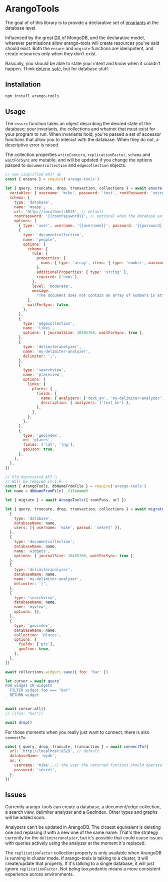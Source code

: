 # ArangoTools

The goal of of this library is to provide a declarative set of
[invariants](https://softwareengineering.stackexchange.com/a/32755/153496) at
the database level.

Influenced by the great [DX](https://bit.ly/2YomoYC) of MongoDB, and the
declarative model, wherever permissions allow arango-tools will create
resources you've said should exist. Both the `ensure` and `migrate` functions
are idempotent, and create resources only when they don't exist.

Basically, you should be able to state your intent and know when it couldn't
happen. Think [dotenv-safe](https://www.npmjs.com/package/dotenv-safe), but for
database stuff.

## Installation

```sh
npm install arango-tools
```

## Usage

The `ensure` function takes an object describing the desired state of the
database; your invariants, the collections and whatnot that must exist for your
program to run. When invariants hold, you're passed a set of accessor functions
that allow you to interact with the database. When they do not, a descriptive
error is raised.

The collection properties `writeConcern`, `replicationFactor`, `schema` and `waitForSync` are mutable, and will be updated if you change the options passed to `documentcollection` and `edgecollection` objects.

```javascript
// new simplified API! 😀
const { ensure } = require('arango-tools')

let { query, truncate, drop, transaction, collections } = await ensure({
  variables: { username: 'mike', password: 'test', rootPassword: 'secret' },
  schema: {
    type: 'database',
    name: 'myapp',
    url: 'http://localhost:8529', // default
    rootPassword: '{{rootPassword}}', // optional when the database exists!
    options: [
      { type: 'user', username: '{{username}}', password: '{{password}}' },
      {
        type: 'documentcollection',
        name: 'people',
        options: {
          schema: {
            rule: {
              properties: {
                nums: { type: 'array', items: { type: 'number', maximum: 6 } },
              },
              additionalProperties: { type: 'string' },
              required: ['nums'],
            },
            level: 'moderate',
            message:
              "The document does not contain an array of numbers in attribute 'nums', or one of the numbers is bigger than 6.",
          },
          waitForSync: false,
        },
      },
      {
        type: 'edgecollection',
        name: 'likes',
        options: { journalSize: 10485760, waitForSync: true },
      },
      {
        type: 'delimiteranalyzer',
        name: 'my-delimiter-analyzer',
        delimiter: ';',
      },
      {
        type: 'searchview',
        name: 'placeview',
        options: {
          links: {
            places: {
              fields: {
                name: { analyzers: ['text_en', 'my-delimiter-analyzer'] },
                description: { analyzers: ['text_en'] },
              },
            },
          },
        },
      },
      {
        type: 'geoindex',
        on: 'places',
        fields: ['lat', 'lng'],
        geoJson: true,
      },
    ],
  },
})

// Old deprecated API 🙁
// Will be removed in 1.0
const { ArangoTools, dbNameFromFile } = require('arango-tools')
let name = dbNameFromFile(__filename)

let { migrate } = await ArangoTools({ rootPass, url })

let { query, truncate, drop, transaction, collections } = await migrate([
  {
    type: 'database',
    databaseName: name,
    users: [{ username: 'mike', passwd: 'sekret' }],
  },
  {
    type: 'documentcollection',
    databaseName: name,
    name: 'widgets',
    options: { journalSize: 10485760, waitForSync: true },
  },
  {
    type: 'delimiteranalyzer',
    databaseName: name,
    name: 'my-delimiter-analyzer',
    delimiter: ';',
  },
  {
    type: 'searchview',
    databaseName: name,
    name: 'myview',
    options: {},
  },
  {
    type: 'geoindex',
    databaseName: name,
    collection: 'places',
    options: {
      fields: ['pts'],
      geoJson: true,
    },
  },
])

await collections.widgets.save({ foo: 'bar' })

let cursor = await query`
FOR widget IN widgets
  FILTER widget.foo === "bar"
  RETURN widget
`

await cursor.all()
// [{foo: "bar"}]

await drop()
```

For those moments when you really just want to connect, there is also `connectTo`.

```javascript
const { query, drop, truncate, transaction } = await connectTo({
  url: 'http://localhost:8529', // default
  databaseName: 'mydb',
  as: {
    username: 'mike', // the user the returned funtions should operate with
    password: 'secret',
  },
})
```

## Issues

Currently arango-tools can create a database, a document/edge collection, a search view, delimiter analyzer and a GeoIndex.
Other types and graphs will be added soon.

Analyzers can't be updated in ArangoDB. The closest equivalent is deleting one and replacing it with a new one of the same name. That's the strategy currently for the `delimiteranalyzer`, but it's possible that could cause issues with queries actively using the analyzer at the moment it's replaced.

The `replicationFactor` collection property is only available when ArangoDB is running in cluster mode. If arango-tools is talking to a cluster, it will create/update that property. If it's talking to a single database, it will just ignore `replicationFactor`. Not being too pedantic means a more consistent experience across environments.
